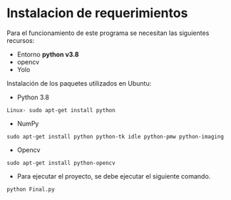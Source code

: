 # Instalacion de requerimientos

Para el funcionamiento de este programa se necesitan las siguientes recursos:
- Entorno __python v3.8__
- opencv
- Yolo

Instalación de los paquetes utilizados en Ubuntu:
 
* Python 3.8
```shell
Linux- sudo apt-get install python
```

* NumPy
```shell
sudo apt-get install python python-tk idle python-pmw python-imaging
```

* Opencv
```shell
sudo apt-get install python-opencv
```

* Para ejecutar el proyecto, se debe ejecutar el siguiente comando.
```shell
python Final.py
```

